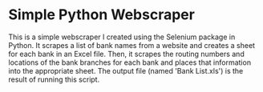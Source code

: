 # Simple Python Webscraper

This is a simple webscraper I created using the Selenium package in Python. It scrapes a list of bank names from a website and creates a sheet for each bank in an Excel file. Then, it scrapes the routing numbers and locations of the bank branches for each bank and places that information into the appropriate sheet. The output file (named 'Bank List.xls') is the result of running this script.
